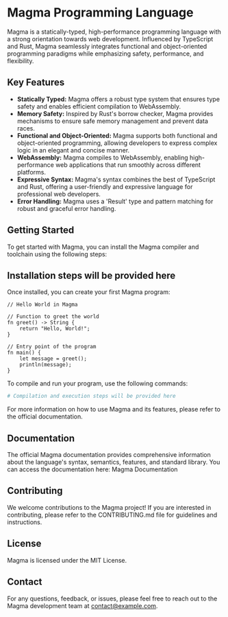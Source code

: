 # Magma Programming Language

Magma is a statically-typed, high-performance programming language with a strong orientation towards web development. Influenced by TypeScript and Rust, Magma seamlessly integrates functional and object-oriented programming paradigms while emphasizing safety, performance, and flexibility.

## Key Features

- **Statically Typed:** Magma offers a robust type system that ensures type safety and enables efficient compilation to WebAssembly.
- **Memory Safety:** Inspired by Rust's borrow checker, Magma provides mechanisms to ensure safe memory management and prevent data races.
- **Functional and Object-Oriented:** Magma supports both functional and object-oriented programming, allowing developers to express complex logic in an elegant and concise manner.
- **WebAssembly:** Magma compiles to WebAssembly, enabling high-performance web applications that run smoothly across different platforms.
- **Expressive Syntax:** Magma's syntax combines the best of TypeScript and Rust, offering a user-friendly and expressive language for professional web developers.
- **Error Handling:** Magma uses a 'Result' type and pattern matching for robust and graceful error handling.

## Getting Started

To get started with Magma, you can install the Magma compiler and toolchain using the following steps:

## Installation steps will be provided here

Once installed, you can create your first Magma program:

```magma
// Hello World in Magma

// Function to greet the world
fn greet() -> String {
    return "Hello, World!";
}

// Entry point of the program
fn main() {
    let message = greet();
    println(message);
}
```

To compile and run your program, use the following commands:

```bash
# Compilation and execution steps will be provided here
```

For more information on how to use Magma and its features, please refer to the official documentation.

## Documentation
The official Magma documentation provides comprehensive information about the language's syntax, semantics, features, and standard library. You can access the documentation here: Magma Documentation

## Contributing
We welcome contributions to the Magma project! If you are interested in contributing, please refer to the CONTRIBUTING.md file for guidelines and instructions.

## License
Magma is licensed under the MIT License.

## Contact
For any questions, feedback, or issues, please feel free to reach out to the Magma development team at contact@example.com.